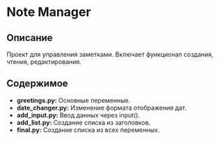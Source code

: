 # Note Manager
## Описание
Проект для управления заметками. Включает функционал создания, чтения, редактирования.
## Содержимое
- **greetings.py:** Основные переменные.
- **date_changer.py:** Изменение формата отображения дат.
- **add_input.py:** Ввод данных через input().
- **add_list.py:** Создание списка из заголовков.
- **final.py:** Создание списка из всех переменных.